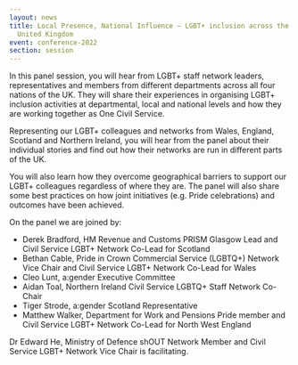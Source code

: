```yaml
---
layout: news
title: Local Presence, National Influence – LGBT+ inclusion across the whole
  United Kingdom
event: conference-2022
section: session
---
```

In this panel session, you will hear from LGBT+ staff network leaders, representatives and members from different departments across all four nations of the UK. They will share their experiences in organising LGBT+ inclusion activities at departmental, local and national levels and how they are working together as One Civil Service.

Representing our LGBT+ colleagues and networks from Wales, England, Scotland and Northern Ireland, you will hear from the panel about their individual stories and find out how their networks are run in different parts of the UK. 

You will also learn how they overcome geographical barriers to support our LGBT+ colleagues regardless of where they are. The panel will also share some best practices on how joint initiatives (e.g. Pride celebrations) and outcomes have been achieved.

On the panel we are joined by: 

* Derek Bradford, HM Revenue and Customs PRISM Glasgow Lead and Civil Service LGBT+ Network Co-Lead for Scotland
* Bethan Cable, Pride in Crown Commercial Service (LGBTQ+) Network Vice Chair and Civil Service LGBT+ Network Co-Lead for Wales
* Cleo Lunt, a:gender Executive Committee
* Aidan Toal, Northern Ireland Civil Service LGBTQ+ Staff Network Co-Chair
* Tiger Strode, a:gender Scotland Representative
* Matthew Walker, Department for Work and Pensions Pride member and Civil Service LGBT+ Network Co-Lead for North West England

Dr Edward He, Ministry of Defence shOUT Network Member and Civil Service LGBT+ Network Vice Chair is facilitating.
